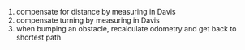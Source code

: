 
1. compensate for distance by measuring in Davis
2. compensate turning by measuring in Davis
3. when bumping an obstacle, recalculate odometry and get back to shortest path


